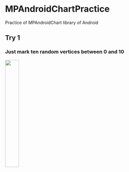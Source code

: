 # MPAndroidChartPractice
Practice of MPAndroidChart library of Android

## Try 1
### Just mark ten random vertices between 0 and 10
<img src="https://user-images.githubusercontent.com/57310034/98114282-5dce9e00-1ee8-11eb-8879-b7d2125346c8.jpeg" width="30%" height="30%"/>

